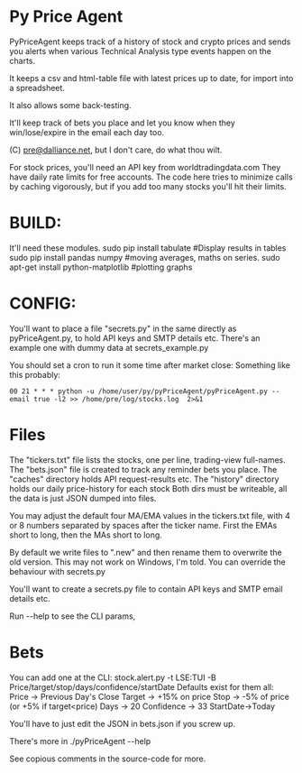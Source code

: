 Py Price Agent
==============

PyPriceAgent keeps track of a history of stock and crypto
prices and sends you alerts when various Technical Analysis
type events happen on the charts. 

It keeps a csv and html-table file with latest prices
up to date, for import into a spreadsheet.

It also allows some back-testing.

It'll keep track of bets you place and let you know when
they win/lose/expire in the email each day too.

(C) pre@dalliance.net, but I don't care, do what thou wilt.

For stock prices, you'll need an API key from worldtradingdata.com 
They have daily rate limits for free accounts. The code here tries 
to minimize calls by caching vigorously, but if you add too many 
stocks you'll hit their limits.

BUILD:
======
It'll need these modules.
sudo pip install tabulate                 #Display results in tables
sudo pip install pandas numpy             #moving averages, maths on series.
sudo apt-get install python-matplotlib    #plotting graphs


CONFIG:
======
You'll want to place a file "secrets.py" in the same
directly as pyPriceAgent.py, to hold API keys and
SMTP details etc. There's an example one with dummy
data at secrets_example.py

You should set a cron to run it some time after market close:
Something like this probably:
```
00 21 * * * python -u /home/user/py/pyPriceAgent/pyPriceAgent.py --email true -l2 >> /home/pre/log/stocks.log  2>&1
```

Files
=====
The "tickers.txt" file lists the stocks, one per line, trading-view full-names.
The "bets.json" file is created to track any reminder bets you place.
The "caches" directory holds API request-results etc.
The "history" directory holds our daily price-history for each stock
Both dirs must be writeable, all the data is just JSON dumped into files.

You may adjust the default four MA/EMA values in the tickers.txt
file, with 4 or 8 numbers separated by spaces after the
ticker name. First the EMAs short to long, then the MAs short to long.

By default we write files to ".new" and then rename them to
overwrite the old version. This may not work on Windows, I'm
told. You can override the behaviour with secrets.py 

You'll  want to create a secrets.py file to contain API keys
and SMTP email details etc.

Run --help to see the CLI params, 

Bets 
=====
You can add one at the CLI:
stock.alert.py -t LSE:TUI -B Price/target/stop/days/confidence/startDate
Defaults exist for them all:
  Price -> Previous Day's Close
  Target -> +15% on price
  Stop -> -5% of price (or +5% if target<price)
  Days -> 20
  Confidence -> 33
  StartDate->Today

You'll have to just edit the JSON in bets.json if you screw up.

There's more in ./pyPriceAgent --help

See copious comments in the source-code for more.

